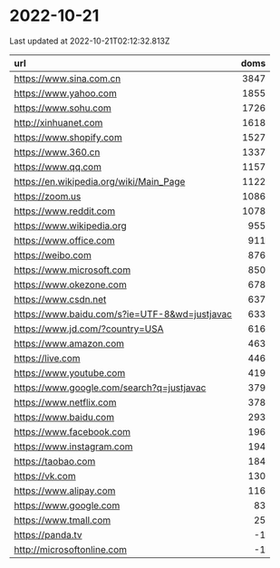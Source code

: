 # 2022-10-21

<!-- BEGIN -->
Last updated at 2022-10-21T02:12:32.813Z

url | doms
:- | -:
https://www.sina.com.cn | 3847
https://www.yahoo.com | 1855
https://www.sohu.com | 1726
http://xinhuanet.com | 1618
https://www.shopify.com | 1527
https://www.360.cn | 1337
https://www.qq.com | 1157
https://en.wikipedia.org/wiki/Main_Page | 1122
https://zoom.us | 1086
https://www.reddit.com | 1078
https://www.wikipedia.org | 955
https://www.office.com | 911
https://weibo.com | 876
https://www.microsoft.com | 850
https://www.okezone.com | 678
https://www.csdn.net | 637
https://www.baidu.com/s?ie=UTF-8&wd=justjavac | 633
https://www.jd.com/?country=USA | 616
https://www.amazon.com | 463
https://live.com | 446
https://www.youtube.com | 419
https://www.google.com/search?q=justjavac | 379
https://www.netflix.com | 378
https://www.baidu.com | 293
https://www.facebook.com | 196
https://www.instagram.com | 194
https://taobao.com | 184
https://vk.com | 130
https://www.alipay.com | 116
https://www.google.com | 83
https://www.tmall.com | 25
https://panda.tv | -1
http://microsoftonline.com | -1
<!-- END -->
